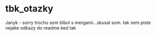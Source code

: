 # tbk_otazky

Janyk - sorry trochu som blbol s mergami...skusal som. tak sem piste nejake odkazy do readme ked tak
